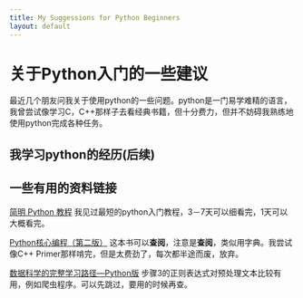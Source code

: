 ```yaml
---
title: My Suggessions for Python Beginners
layout: default
---
```

# 关于Python入门的一些建议
最近几个朋友问我关于使用python的一些问题。python是一门易学难精的语言，我曾尝试像学习C，C++那样子去看经典书籍，但十分费力，但并不妨碍我熟练地使用python完成各种任务。

## 我学习python的经历(后续)

## 一些有用的资料链接


[简明 Python 教程](http://woodpecker.org.cn/abyteofpython_cn/chinese/) 
我见过最短的python入门教程，3－7天可以细看完，1天可以大概看完。

[Python核心编程（第二版）](http://book.douban.com/subject/3112503/) 这本书可以**查阅**，注意是**查阅**，类似用字典。我尝试像C++ Primer那样啃完，但是太费劲了，每次都半途而废，放弃。

[数据科学的完整学习路径—Python版](http://python.jobbole.com/80981/) 
步骤3的正则表达式对预处理文本比较有用，例如爬虫程序。可以先跳过，要用的时候再查。
